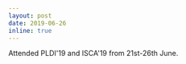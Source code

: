 ```yaml
---
layout: post
date: 2019-06-26
inline: true
---
```

Attended PLDI'19 and ISCA'19 from 21st-26th June.
